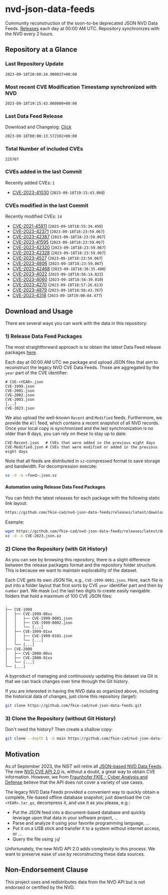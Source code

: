 # nvd-json-data-feeds

Community reconstruction of the soon-to-be deprecated JSON NVD Data Feeds. 
[Releases](https://github.com/fkie-cad/nvd-json-data-feeds/releases/latest) each day at 00:00 AM UTC.
Repository synchronizes with the NVD every 2 hours.

## Repository at a Glance

### Last Repository Update

```plain
2023-09-18T20:00:24.900037+00:00
```

### Most recent CVE Modification Timestamp synchronized with NVD

```plain
2023-09-18T19:15:43.060000+00:00
```

### Last Data Feed Release

Download and Changelog: [Click](https://github.com/fkie-cad/nvd-json-data-feeds/releases/latest)

```plain
2023-09-18T00:00:13.572102+00:00
```

### Total Number of included CVEs

```plain
225767
```

### CVEs added in the last Commit

Recently added CVEs: `1`

* [CVE-2023-41030](CVE-2023/CVE-2023-410xx/CVE-2023-41030.json) (`2023-09-18T19:15:43.060`)


### CVEs modified in the last Commit

Recently modified CVEs: `14`

* [CVE-2021-45811](CVE-2021/CVE-2021-458xx/CVE-2021-45811.json) (`2023-09-18T18:55:34.450`)
* [CVE-2023-42371](CVE-2023/CVE-2023-423xx/CVE-2023-42371.json) (`2023-09-18T18:23:59.067`)
* [CVE-2023-42387](CVE-2023/CVE-2023-423xx/CVE-2023-42387.json) (`2023-09-18T18:23:59.067`)
* [CVE-2023-41595](CVE-2023/CVE-2023-415xx/CVE-2023-41595.json) (`2023-09-18T18:23:59.067`)
* [CVE-2023-42320](CVE-2023/CVE-2023-423xx/CVE-2023-42320.json) (`2023-09-18T18:23:59.067`)
* [CVE-2023-42328](CVE-2023/CVE-2023-423xx/CVE-2023-42328.json) (`2023-09-18T18:23:59.067`)
* [CVE-2023-4527](CVE-2023/CVE-2023-45xx/CVE-2023-4527.json) (`2023-09-18T18:23:59.067`)
* [CVE-2023-4806](CVE-2023/CVE-2023-48xx/CVE-2023-4806.json) (`2023-09-18T18:23:59.067`)
* [CVE-2023-42468](CVE-2023/CVE-2023-424xx/CVE-2023-42468.json) (`2023-09-18T18:36:35.480`)
* [CVE-2023-4022](CVE-2023/CVE-2023-40xx/CVE-2023-4022.json) (`2023-09-18T18:56:14.823`)
* [CVE-2023-4060](CVE-2023/CVE-2023-40xx/CVE-2023-4060.json) (`2023-09-18T18:56:39.010`)
* [CVE-2023-4270](CVE-2023/CVE-2023-42xx/CVE-2023-4270.json) (`2023-09-18T18:57:26.613`)
* [CVE-2023-4879](CVE-2023/CVE-2023-48xx/CVE-2023-4879.json) (`2023-09-18T18:58:43.767`)
* [CVE-2023-4318](CVE-2023/CVE-2023-43xx/CVE-2023-4318.json) (`2023-09-18T19:00:04.477`)


## Download and Usage

There are several ways you can work with the data in this repository:

### 1) Release Data Feed Packages

The most straightforward approach is to obtain the latest Data Feed release packages [here](https://github.com/fkie-cad/nvd-json-data-feeds/releases/latest).

Each day at 00:00 AM UTC we package and upload JSON files that aim to reconstruct the legacy NVD CVE Data Feeds.
Those are aggregated by the `year` part of the CVE identifier:

```
# CVE-<YEAR>.json
CVE-1999.json
CVE-2001.json
CVE-2002.json
CVE-2003.json
[...]
CVE-2023.json
```

We also upload the well-known `Recent` and `Modified` feeds.
Furthermore, we provide the `All` feed, which contains a recent snapshot of all NVD records.
Once your local copy is synchronized and the last synchronization is no older than 8 days, you can rely on these to stay up to date:

```plain
CVE-Recent.json   # CVEs that were added in the previous eight days
CVE-Modified.json # CVEs that were modified or added in the previous eight days
```

Note that all feeds are distributed in `xz`-compressed format to save storage and bandwidth.
For decompression execute:

```sh
xz -d -k <feed>.json.xz
```


#### Automation using Release Data Feed Packages

You can fetch the latest releases for each package with the following static link layout:

```sh
https://github.com/fkie-cad/nvd-json-data-feeds/releases/latest/download/CVE-<YEAR>.json.xz
```

Example:

```sh
wget https://github.com/fkie-cad/nvd-json-data-feeds/releases/latest/download/CVE-2023.json.xz
xz -d -k CVE-2023.json.xz
```

### 2) Clone the Repository (with Git History)

As you can see by browsing this repository, there is a slight difference between the release packages format and the repository folder structure.
This is because we want to maintain explorability of the dataset.

Each CVE gets its own JSON file, e.g., `CVE-1999-0001.json`.
Here, each file is put into a folder layout that first sorts by CVE `year` identifier part and then by `number` part.
We mask (`xx`) the last two digits to create easily navigable folders that hold a maximum of 100 CVE JSON files:

```plain
.
├── CVE-1999
│   ├── CVE-1999-00xx
│   │   ├── CVE-1999-0001.json
│   │   ├── CVE-1999-0002.json
│   │   └── [...]
│   ├── CVE-1999-01xx
│   │   ├── CVE-1999-0101.json
│   │   └── [...]
│   └── [...]
├── CVE-2000
│   ├── CVE-2000-00xx
│   ├── CVE-2000-01xx
│   └── [...]
└── [...]
```

A byproduct of managing and continuously updating this dataset via Git is that we can track changes over time through the Git history.

If you are interested in having the NVD data as organized above, including the historical data of changes, just clone this repository (large!):

```sh
git clone https://github.com/fkie-cad/nvd-json-data-feeds.git
```

### 3) Clone the Repository (without Git History)

Don't need the history? Then create a shallow copy:

```sh
git clone --depth 1 -b main https://github.com/fkie-cad/nvd-json-data-feeds.git
```

## Motivation

As of September 2023, the NIST will retire all [JSON-based NVD Data Feeds](https://nvd.nist.gov/vuln/data-feeds#divRetirementBanner-1).
The new [NVD CVE API 2.0](https://nvd.nist.gov/developers/vulnerabilities) is, without a doubt, a great way to obtain CVE information.
However, we from [Fraunhofer FKIE - Cyber Analysis and Defense](https://www.fkie.fraunhofer.de/en/departments/cad.html) believe that the API does not cover a variety of use cases.

The legacy NVD Data Feeds provided a convenient way to quickly obtain a complete, file-based offline database snapshot; just download the `CVE-<YEAR>.tar.gz`, decompress it, and use it as you please, e.g.:

* Put the JSON feed into a document-based database and quickly leverage upon that data in your software project, ...
* Parse and analyze it using your favorite programming language, ...
* Put it on a USB stick and transfer it to a system without internet access, or ...
* Query the file using `jq`!

Unfortunately, the new NVD API 2.0 adds complexity to this process.
We want to preserve ease of use by reconstructing these data sources.

## Non-Endorsement Clause

This project uses and redistributes data from the NVD API but is not endorsed or certified by the NVD.